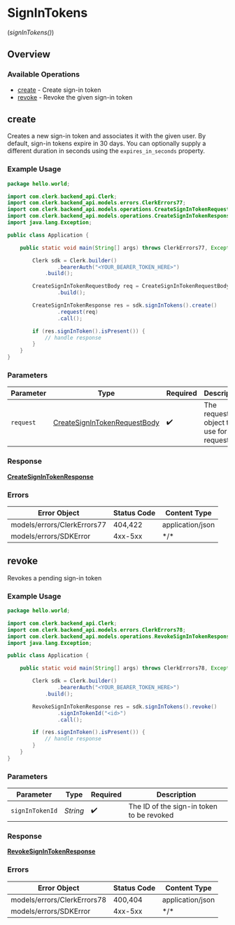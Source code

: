 # SignInTokens
(*signInTokens()*)

## Overview

### Available Operations

* [create](#create) - Create sign-in token
* [revoke](#revoke) - Revoke the given sign-in token

## create

Creates a new sign-in token and associates it with the given user.
By default, sign-in tokens expire in 30 days.
You can optionally supply a different duration in seconds using the `expires_in_seconds` property.

### Example Usage

```java
package hello.world;

import com.clerk.backend_api.Clerk;
import com.clerk.backend_api.models.errors.ClerkErrors77;
import com.clerk.backend_api.models.operations.CreateSignInTokenRequestBody;
import com.clerk.backend_api.models.operations.CreateSignInTokenResponse;
import java.lang.Exception;

public class Application {

    public static void main(String[] args) throws ClerkErrors77, Exception {

        Clerk sdk = Clerk.builder()
                .bearerAuth("<YOUR_BEARER_TOKEN_HERE>")
            .build();

        CreateSignInTokenRequestBody req = CreateSignInTokenRequestBody.builder()
                .build();

        CreateSignInTokenResponse res = sdk.signInTokens().create()
                .request(req)
                .call();

        if (res.signInToken().isPresent()) {
            // handle response
        }
    }
}
```

### Parameters

| Parameter                                                                               | Type                                                                                    | Required                                                                                | Description                                                                             |
| --------------------------------------------------------------------------------------- | --------------------------------------------------------------------------------------- | --------------------------------------------------------------------------------------- | --------------------------------------------------------------------------------------- |
| `request`                                                                               | [CreateSignInTokenRequestBody](../../models/operations/CreateSignInTokenRequestBody.md) | :heavy_check_mark:                                                                      | The request object to use for the request.                                              |

### Response

**[CreateSignInTokenResponse](../../models/operations/CreateSignInTokenResponse.md)**

### Errors

| Error Object                | Status Code                 | Content Type                |
| --------------------------- | --------------------------- | --------------------------- |
| models/errors/ClerkErrors77 | 404,422                     | application/json            |
| models/errors/SDKError      | 4xx-5xx                     | \*\/*                       |


## revoke

Revokes a pending sign-in token

### Example Usage

```java
package hello.world;

import com.clerk.backend_api.Clerk;
import com.clerk.backend_api.models.errors.ClerkErrors78;
import com.clerk.backend_api.models.operations.RevokeSignInTokenResponse;
import java.lang.Exception;

public class Application {

    public static void main(String[] args) throws ClerkErrors78, Exception {

        Clerk sdk = Clerk.builder()
                .bearerAuth("<YOUR_BEARER_TOKEN_HERE>")
            .build();

        RevokeSignInTokenResponse res = sdk.signInTokens().revoke()
                .signInTokenId("<id>")
                .call();

        if (res.signInToken().isPresent()) {
            // handle response
        }
    }
}
```

### Parameters

| Parameter                                 | Type                                      | Required                                  | Description                               |
| ----------------------------------------- | ----------------------------------------- | ----------------------------------------- | ----------------------------------------- |
| `signInTokenId`                           | *String*                                  | :heavy_check_mark:                        | The ID of the sign-in token to be revoked |

### Response

**[RevokeSignInTokenResponse](../../models/operations/RevokeSignInTokenResponse.md)**

### Errors

| Error Object                | Status Code                 | Content Type                |
| --------------------------- | --------------------------- | --------------------------- |
| models/errors/ClerkErrors78 | 400,404                     | application/json            |
| models/errors/SDKError      | 4xx-5xx                     | \*\/*                       |
